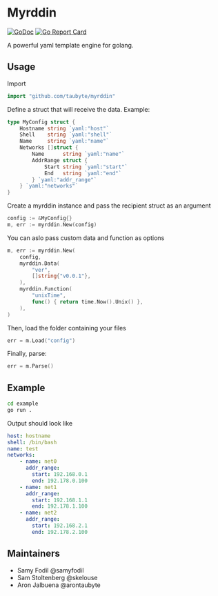 # Myrddin

[![GoDoc](https://godoc.org/github.com/taubyte/myrddin?status.svg)](https://pkg.go.dev/github.com/taubyte/myrddin)
[![Go Report Card](https://goreportcard.com/badge/taubyte/myrddin)](https://goreportcard.com/report/taubyte/myrddin)

A powerful yaml template engine for golang.

## Usage
Import
```go
import "github.com/taubyte/myrddin"
```

Define a struct that will receive the data. Example:
```go
type MyConfig struct {
	Hostname string `yaml:"host"`
	Shell    string `yaml:"shell"`
	Name     string `yaml:"name"`
	Networks []struct {
		Name      string `yaml:"name"`
		AddrRange struct {
			Start string `yaml:"start"`
			End   string `yaml:"end"`
		} `yaml:"addr_range"`
	} `yaml:"networks"`
}
```

Create a myrddin instance and pass the recipient struct as an argument
```go
config := &MyConfig{}
m, err := myrddin.New(config)
```

You can aslo pass custom data and function as options
```go
m, err := myrddin.New(
    config,
    myrddin.Data(
        "ver",
        []string{"v0.0.1"},
    ),
    myrddin.Function(
        "unixTime",
        func() { return time.Now().Unix() },
    ),
)
```

Then, load the folder containing your files
```go
err = m.Load("config")
```

Finally, parse:
```go
err = m.Parse()
```


## Example
```bash
cd example
go run .
```
Output should look like
```yaml
host: hostname
shell: /bin/bash
name: test
networks:
    - name: net0
      addr_range:
        start: 192.168.0.1
        end: 192.178.0.100
    - name: net1
      addr_range:
        start: 192.168.1.1
        end: 192.178.1.100
    - name: net2
      addr_range:
        start: 192.168.2.1
        end: 192.178.2.100
```

## Maintainers
 - Samy Fodil @samyfodil
 - Sam Stoltenberg @skelouse
 - Aron Jalbuena @arontaubyte
